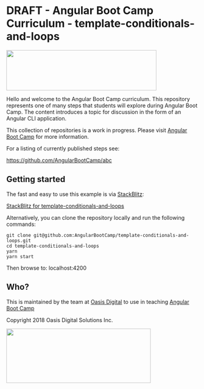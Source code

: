# DRAFT - Angular Boot Camp Curriculum - template-conditionals-and-loops

<img src="https://angularbootcamp.com/images/angular-boot-camp-logo.svg" width="394" height="106" />

Hello and welcome to the Angular Boot Camp curriculum. This repository
represents one of many steps that students will explore during Angular
Boot Camp. The content introduces a topic for discussion in the form
of an Angular CLI application.

This collection of repositories is a work in progress. Please visit
[Angular Boot Camp](https://angularbootcamp.com/)
for more information.

For a listing of currently published steps see:

https://github.com/AngularBootCamp/abc

## Getting started

The fast and easy to use this example is via
[StackBlitz](https://stackblitz.io/):

[StackBlitz for template-conditionals-and-loops](https://stackblitz.io/github/AngularBootCamp/template-conditionals-and-loops)

Alternatively, you can clone the repository locally and run the
following commands:

```
git clone git@github.com:AngularBootCamp/template-conditionals-and-loops.git
cd template-conditionals-and-loops
yarn
yarn start
```

Then browse to: localhost:4200

## Who?

This is maintained by the team at
[Oasis Digital](https://oasisdigital.com/)
to use in teaching
[Angular Boot Camp](https://angularbootcamp.com/)

Copyright 2018 Oasis Digital Solutions Inc.

<img src="https://oasisdigital.com/images/od-logo.svg" width="379" height="143" />
